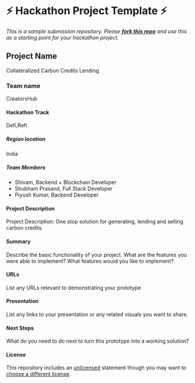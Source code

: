 
# ⚡ Hackathon Project Template ⚡
_This is a sample submission repository.
Please [__fork this repo__](https://help.github.com/articles/fork-a-repo/) and use this as a starting point for your hackathon project._

## Project Name
Collateralized Carbon Credits Lending

### Team name
CreatorsHub
#### Hackathon Track
Defi,Refi
##### Region location
India
##### Team Members
- Shivam, Backend + Blockchain Developer
- Shubham Prasand, Full Stack Developer
- Piyush Kumar, Backend Developer

#### Project Description
Project Description: One stop solution for generating, lending and selling carbon credits.

#### Summary
Describe the basic functionality of your project. What are the features you were able to implement? What features would you like to implement?

#### URLs
List any URLs relevant to demonstrating your prototype

#### Presentation
List any links to your presentation or any related visuals you want to share.

#### Next Steps
What do you need to do next to turn this prototype into a working solution?

#### License
This repository includes an [unlicensed](http://unlicense.org/) statement though you may want to [choose a different license](https://choosealicense.com/).
